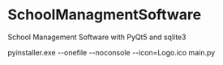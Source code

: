 # SchoolManagmentSoftware
School Management Software with PyQt5 and sqlite3

pyinstaller.exe --onefile --noconsole --icon=Logo.ico main.py
